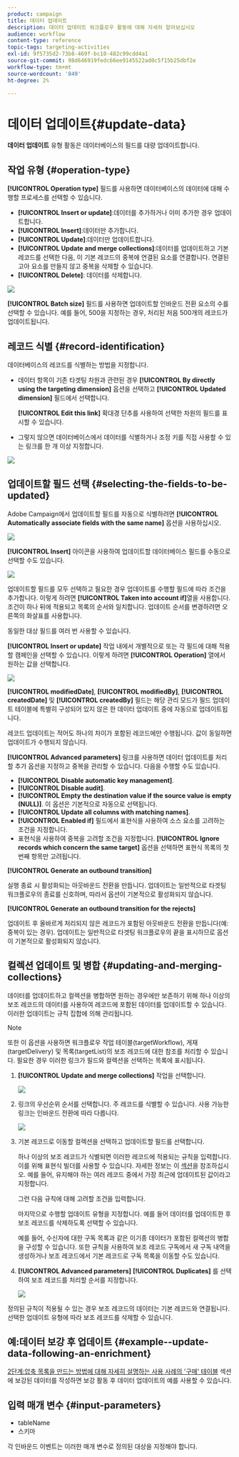 ```yaml
---
product: campaign
title: 데이터 업데이트
description: 데이터 업데이트 워크플로우 활동에 대해 자세히 알아보십시오
audience: workflow
content-type: reference
topic-tags: targeting-activities
exl-id: 9f5735d2-73b8-469f-bc10-482c99cdd4a1
source-git-commit: 98d646919fedc66ee9145522ad0c5f15b25dbf2e
workflow-type: tm+mt
source-wordcount: '849'
ht-degree: 2%

---
```


# 데이터 업데이트{#update-data}

**데이터 업데이트** 유형 활동은 데이터베이스의 필드를 대량 업데이트합니다.

## 작업 유형 {#operation-type}

**[!UICONTROL Operation type]** 필드를 사용하면 데이터베이스의 데이터에 대해 수행할 프로세스를 선택할 수 있습니다.

* **[!UICONTROL Insert or update]**:데이터를 추가하거나 이미 추가한 경우 업데이트합니다.
* **[!UICONTROL Insert]**:데이터만 추가합니다.
* **[!UICONTROL Update]**:데이터만 업데이트합니다.
* **[!UICONTROL Update and merge collections]**:데이터를 업데이트하고 기본 레코드를 선택한 다음, 이 기본 레코드의 중복에 연결된 요소를 연결합니다. 연결된 고아 요소를 만들지 않고 중복을 삭제할 수 있습니다.
* **[!UICONTROL Delete]**: 데이터를 삭제합니다.

![](assets/s_advuser_update_data_1.png)

**[!UICONTROL Batch size]** 필드를 사용하면 업데이트할 인바운드 전환 요소의 수를 선택할 수 있습니다. 예를 들어, 500을 지정하는 경우, 처리된 처음 500개의 레코드가 업데이트됩니다.

## 레코드 식별 {#record-identification}

데이터베이스의 레코드를 식별하는 방법을 지정합니다.

* 데이터 항목이 기존 타겟팅 차원과 관련된 경우 **[!UICONTROL By directly using the targeting dimension]** 옵션을 선택하고 **[!UICONTROL Updated dimension]** 필드에서 선택합니다.

   **[!UICONTROL Edit this link]** 확대경 단추를 사용하여 선택한 차원의 필드를 표시할 수 있습니다.

* 그렇지 않으면 데이터베이스에서 데이터를 식별하거나 조정 키를 직접 사용할 수 있는 링크를 한 개 이상 지정합니다.

![](assets/s_advuser_update_data_2.png)

## 업데이트할 필드 선택 {#selecting-the-fields-to-be-updated}

Adobe Campaign에서 업데이트할 필드를 자동으로 식별하려면 **[!UICONTROL Automatically associate fields with the same name]** 옵션을 사용하십시오.

![](assets/s_advuser_update_data_3b.png)

**[!UICONTROL Insert]** 아이콘을 사용하여 업데이트할 데이터베이스 필드를 수동으로 선택할 수도 있습니다.

![](assets/s_advuser_update_data_3.png)

업데이트할 필드를 모두 선택하고 필요한 경우 업데이트를 수행할 필드에 따라 조건을 추가합니다. 이렇게 하려면 **[!UICONTROL Taken into account if]**&#x200B;열을 사용합니다. 조건이 하나 뒤에 적용되고 목록의 순서와 일치합니다. 업데이트 순서를 변경하려면 오른쪽의 화살표를 사용합니다.

동일한 대상 필드를 여러 번 사용할 수 있습니다.

**[!UICONTROL Insert or update]** 작업 내에서 개별적으로 또는 각 필드에 대해 적용할 캠페인을 선택할 수 있습니다. 이렇게 하려면 **[!UICONTROL Operation]** 열에서 원하는 값을 선택합니다.

![](assets/s_advuser_update_data_5.png)

**[!UICONTROL modifiedDate]**, **[!UICONTROL modifiedBy]**, **[!UICONTROL createdDate]** 및 **[!UICONTROL createdBy]** 필드는 해당 관리 모드가 필드 업데이트 테이블에 특별히 구성되어 있지 않은 한 데이터 업데이트 중에 자동으로 업데이트됩니다.

레코드 업데이트는 적어도 하나의 차이가 포함된 레코드에만 수행됩니다. 값이 동일하면 업데이트가 수행되지 않습니다.

**[!UICONTROL Advanced parameters]** 링크를 사용하면 데이터 업데이트를 처리할 추가 옵션을 지정하고 중복을 관리할 수 있습니다. 다음을 수행할 수도 있습니다.

* **[!UICONTROL Disable automatic key management]**.
* **[!UICONTROL Disable audit]**.
* **[!UICONTROL Empty the destination value if the source value is empty (NULL)]**. 이 옵션은 기본적으로 자동으로 선택됩니다.
* **[!UICONTROL Update all columns with matching names]**.
* **[!UICONTROL Enabled if]** 필드에서 표현식을 사용하여 소스 요소를 고려하는 조건을 지정합니다.
* 표현식을 사용하여 중복을 고려할 조건을 지정합니다. **[!UICONTROL Ignore records which concern the same target]** 옵션을 선택하면 표현식 목록의 첫 번째 항목만 고려됩니다.

**[!UICONTROL Generate an outbound transition]**

실행 종료 시 활성화되는 아웃바운드 전환을 만듭니다. 업데이트는 일반적으로 타겟팅 워크플로우의 종료를 신호하며, 따라서 옵션이 기본적으로 활성화되지 않습니다.

**[!UICONTROL Generate an outbound transition for the rejects]**

업데이트 후 올바르게 처리되지 않은 레코드가 포함된 아웃바운드 전환을 만듭니다(예: 중복이 있는 경우). 업데이트는 일반적으로 타겟팅 워크플로우의 끝을 표시하므로 옵션이 기본적으로 활성화되지 않습니다.

## 컬렉션 업데이트 및 병합 {#updating-and-merging-collections}

데이터를 업데이트하고 컬렉션을 병합하면 원하는 경우에만 보존하기 위해 하나 이상의 보조 레코드의 데이터를 사용하여 레코드에 포함된 데이터를 업데이트할 수 있습니다. 이러한 업데이트는 규칙 집합에 의해 관리됩니다.

>[!NOTE]
>
>또한 이 옵션을 사용하면 워크플로우 작업 테이블(targetWorkflow), 게재(targetDelivery) 및 목록(targetList)의 보조 레코드에 대한 참조를 처리할 수 있습니다. 필요한 경우 이러한 링크가 필드와 컬렉션을 선택하는 목록에 표시됩니다.

1. **[!UICONTROL Update and merge collections]** 작업을 선택합니다.

   ![](assets/update_and_merge_collections1.png)

1. 링크의 우선순위 순서를 선택합니다. 주 레코드를 식별할 수 있습니다. 사용 가능한 링크는 인바운드 전환에 따라 다릅니다.

   ![](assets/update_and_merge_collections2.png)

1. 기본 레코드로 이동할 컬렉션을 선택하고 업데이트할 필드를 선택합니다.

   하나 이상의 보조 레코드가 식별되면 이러한 레코드에 적용되는 규칙을 입력합니다. 이를 위해 표현식 빌더를 사용할 수 있습니다. 자세한 정보는 이 [섹션](../../platform/using/defining-filter-conditions.md#building-expressions)을 참조하십시오. 예를 들어, 유지해야 하는 여러 레코드 중에서 가장 최근에 업데이트된 값이라고 지정합니다.

   그런 다음 규칙에 대해 고려할 조건을 입력합니다.

   마지막으로 수행할 업데이트 유형을 지정합니다. 예를 들어 데이터를 업데이트한 후 보조 레코드를 삭제하도록 선택할 수 있습니다.

   예를 들어, 수신자에 대한 구독 목록과 같은 이기종 데이터가 포함된 컬렉션의 병합을 구성할 수 있습니다. 또한 규칙을 사용하여 보조 레코드 구독에서 새 구독 내역을 생성하거나 보조 레코드에서 기본 레코드로 구독 목록을 이동할 수도 있습니다.

1. **[!UICONTROL Advanced parameters]** **[!UICONTROL Duplicates]** 를 선택하여 보조 레코드를 처리할 순서를 지정합니다.

   ![](assets/update_and_merge_collections3.png)

정의된 규칙이 적용될 수 있는 경우 보조 레코드의 데이터는 기본 레코드와 연결됩니다. 선택한 업데이트 유형에 따라 보조 레코드를 삭제할 수 있습니다.

## 예:데이터 보강 후 업데이트 {#example--update-data-following-an-enrichment}

[2단계:압축 목록을 만드는 방법에 대해 자세히 설명하는 사용 사례의 &#39;구매&#39; 테이블](../../workflow/using/creating-a-summary-list.md#step-2--writing-enriched-data-to-the--purchases--table) 섹션에 보강된 데이터를 작성하면 보강 활동 후 데이터 업데이트의 예를 사용할 수 있습니다.

## 입력 매개 변수 {#input-parameters}

* tableName
* 스키마

각 인바운드 이벤트는 이러한 매개 변수로 정의된 대상을 지정해야 합니다.
